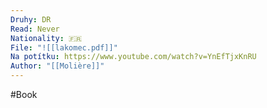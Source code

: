 ```yaml
---
Druhy: DR
Read: Never
Nationality: 🇫🇷
File: "![[lakomec.pdf]]"
Na potítku: https://www.youtube.com/watch?v=YnEfTjxKnRU
Author: "[[Molière]]"
---
```

#Book
